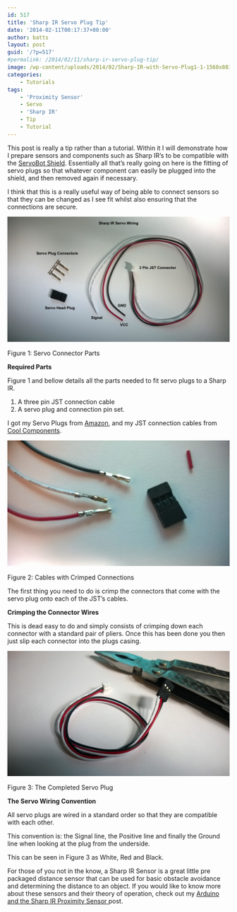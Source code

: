 ```yaml
---
id: 517
title: 'Sharp IR Servo Plug Tip'
date: '2014-02-11T00:17:37+00:00'
author: batts
layout: post
guid: '/?p=517'
#permalink: /2014/02/11/sharp-ir-servo-plug-tip/
image: /wp-content/uploads/2014/02/Sharp-IR-with-Servo-Plug1-1-1568x883.jpg
categories:
    - Tutorials
tags:
    - 'Proximity Sensor'
    - Servo
    - 'Sharp IR'
    - Tip
    - Tutorial
---
```


This post is really a tip rather than a tutorial. Within it I will demonstrate how I prepare sensors and components such as Sharp IR’s to be compatible with the [ServoBot Shield](/journal/the-servobot-shield/ "The ServoBot Shield"). Essentially all that’s really going on here is the fitting of servo plugs so that whatever component can easily be plugged into the shield, and then removed again if necessary.

I think that this is a really useful way of being able to connect sensors so that they can be changed as I see fit whilst also ensuring that the connections are secure.

[![Sharp IR Servo Wiring](/wp-content/uploads/2014/02/Sharp-IR-Servo-Wiring-1024x576.jpg)](/wp-content/uploads/2014/02/Sharp-IR-Servo-Wiring.jpg)

<span class="caption">Figure 1: Servo Connector Parts</span>

**Required Parts**

Figure 1 and bellow details all the parts needed to fit servo plugs to a Sharp IR.

1. A three pin JST connection cable
2. A servo plug and connection pin set.

I got my Servo Plugs from [Amazon](http://www.amazon.co.uk/BSP-Male-Servo-Connector-Plated/dp/B009NREFGG/ref=lh_ni_t?ie=UTF8&psc=1&smid=A1C3PBWHR7SYHW "Servo Plugs"), and my JST connection cables from [Cool Components](http://www.coolcomponents.co.uk/ir-range-sensor-connector-cable-5-inch.html "3 Pin JST at Cool Components").

[![Wire Connectors Attached](/wp-content/uploads/2014/02/Wire-Connectors-Attached-1024x576.jpg)](/wp-content/uploads/2014/02/Wire-Connectors-Attached.jpg)

<span class="caption">Figure 2: Cables with Crimped Connections</span>

The first thing you need to do is crimp the connectors that come with the servo plug onto each of the JST’s cables.

**Crimping the Connector Wires**

This is dead easy to do and simply consists of crimping down each connector with a standard pair of pliers. Once this has been done you then just slip each connector into the plugs casing.

[![Finished Servo Connector](/wp-content/uploads/2014/02/Finished-Servo-Connector-1024x576.jpg)](/wp-content/uploads/2014/02/Finished-Servo-Connector.jpg)

<span class="caption">Figure 3: The Completed Servo Plug  
</span>

**The Servo Wiring Convention**

All servo plugs are wired in a standard order so that they are compatible with each other.

This convention is: the Signal line, the Positive line and finally the Ground line when looking at the plug from the underside.

This can be seen in Figure 3 as White, Red and Black.

For those of you not in the know, a Sharp IR Sensor is a great little pre packaged distance sensor that can be used for basic obstacle avoidance and determining the distance to an object. If you would like to know more about these sensors and their theory of operation, check out my [Arduino and the Sharp IR Proximity Sensor ](/journal/arduino-and-sharp-ir-proximity-sensor "The Arduino and Sharp IR Proximity Sensor")post.